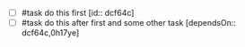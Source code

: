 <!-- placeholder to force blank line before included text -->

- [ ] #task do this first  [id:: dcf64c]
- [ ] #task do this after first and some other task  [dependsOn:: dcf64c,0h17ye]

<!-- placeholder to force blank line after included text -->
